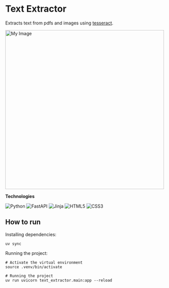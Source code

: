 # Text Extractor

Extracts text from pdfs and images using [tesseract](https://pypi.org/project/pytesseract/).

<img src="static/img/example.png" alt="My Image" width="500"/>

**Technologies**

![Python](https://img.shields.io/badge/python-3670A0?style=for-the-badge&logo=python&logoColor=ffdd54)
![FastAPI](https://img.shields.io/badge/FastAPI-005571?style=for-the-badge&logo=fastapi)
![Jinja](https://img.shields.io/badge/jinja-white.svg?style=for-the-badge&logo=jinja&logoColor=black)
![HTML5](https://img.shields.io/badge/html5-%23E34F26.svg?style=for-the-badge&logo=html5&logoColor=white)
![CSS3](https://img.shields.io/badge/css3-%231572B6.svg?style=for-the-badge&logo=css3&logoColor=white)

## How to run

Installing dependencies:

```shell
uv sync
```

Running the project:

```shell
# Activate the virtual environment
source .venv/bin/activate

# Running the project
uv run uvicorn text_extractor.main:app --reload
```
